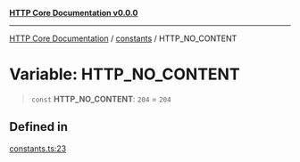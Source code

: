 [**HTTP Core Documentation v0.0.0**](../../README.md)

***

[HTTP Core Documentation](../../modules.md) / [constants](../README.md) / HTTP\_NO\_CONTENT

# Variable: HTTP\_NO\_CONTENT

> `const` **HTTP\_NO\_CONTENT**: `204` = `204`

## Defined in

[constants.ts:23](https://github.com/stonemjs/http-core/blob/89981cacc9858cf786fba9df03b328b6b56a5b75/src/constants.ts#L23)
